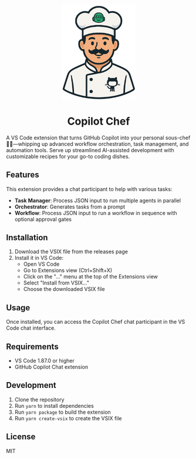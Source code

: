 <div align="center">
  <img src="images/icon-nobackground.png" alt="Copilot Chef Logo" width="200"/>
  <h1>Copilot Chef</h1>
</div>

A VS Code extension that turns GitHub Copilot into your personal sous-chef 👨‍🍳—whipping up advanced workflow orchestration, task management, and automation tools. Serve up streamlined AI-assisted development with customizable recipes for your go-to coding dishes.

## Features

This extension provides a chat participant to help with various tasks:

- **Task Manager**: Process JSON input to run multiple agents in parallel
- **Orchestrator**: Generates tasks from a prompt
- **Workflow**: Process JSON input to run a workflow in sequence with optional approval gates

## Installation

1. Download the VSIX file from the releases page
2. Install it in VS Code:
   - Open VS Code
   - Go to Extensions view (Ctrl+Shift+X)
   - Click on the "..." menu at the top of the Extensions view
   - Select "Install from VSIX..."
   - Choose the downloaded VSIX file

## Usage

Once installed, you can access the Copilot Chef chat participant in the VS Code chat interface.

## Requirements

- VS Code 1.87.0 or higher
- GitHub Copilot Chat extension

## Development

1. Clone the repository
2. Run `yarn` to install dependencies
3. Run `yarn package` to build the extension
4. Run `yarn create-vsix` to create the VSIX file

## License

MIT
